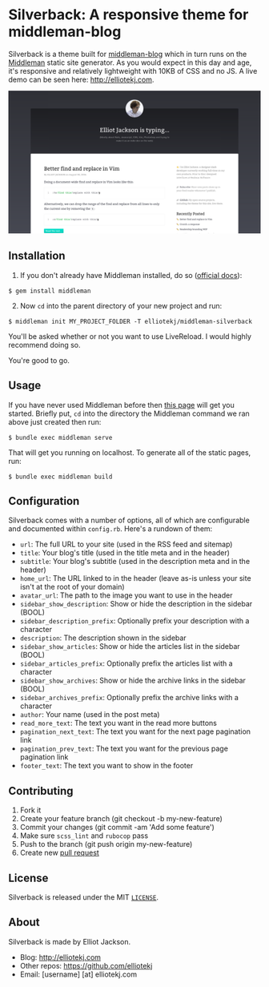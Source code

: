 # Silverback: A responsive theme for middleman-blog

Silverback is a theme built for [middleman-blog][] which in turn runs on the
[Middleman][] static site generator. As you would expect in this day and age, it's
responsive and relatively lightweight with 10KB of CSS and no JS. A live demo
can be seen here: http://elliotekj.com.

![Screenshot][]

## Installation

1. If you don't already have Middleman installed, do so ([official docs][]):

```
$ gem install middleman
```

2. Now `cd` into the parent directory of your new project and run:

```
$ middleman init MY_PROJECT_FOLDER -T elliotekj/middleman-silverback
```

You'll be asked whether or not you want to use LiveReload. I would highly
recommend doing so.

You're good to go.

## Usage

If you have never used Middleman before then [this page][] will get you started.
Briefly put, `cd` into the directory the Middleman command we ran above just created
then run:

```
$ bundle exec middleman serve
```

That will get you running on localhost. To generate all of the static pages,
run:

```
$ bundle exec middleman build
```

## Configuration

Silverback comes with a number of options, all of which are configurable and
documented within `config.rb`. Here's a rundown of them:

- `url`: The full URL to your site (used in the RSS feed and sitemap)
- `title`: Your blog's title (used in the title meta and in the header)
- `subtitle`: Your blog's subtitle (used in the description meta and in the
  header)
- `home_url`: The URL linked to in the header (leave as-is unless your site
  isn't at the root of your domain)
- `avatar_url`: The path to the image you want to use in the header
- `sidebar_show_description`: Show or hide the description in the sidebar (BOOL)
- `sidebar_description_prefix`: Optionally prefix your description with a
  character
- `description`: The description shown in the sidebar
- `sidebar_show_articles`: Show or hide the articles list in the sidebar (BOOL)
- `sidebar_articles_prefix`: Optionally prefix the articles list with a
  character
- `sidebar_show_archives`: Show or hide the archive links in the sidebar (BOOL)
- `sidebar_archives_prefix`: Optionally prefix the archive links with a
  character
- `author`: Your name (used in the post meta)
- `read_more_text`: The text you want in the read more buttons
- `pagination_next_text`: The text you want for the next page pagination link
- `pagination_prev_text`: The text you want for the previous page pagination link
- `footer_text`: The text you want to show in the footer

## Contributing

1. Fork it
2. Create your feature branch (git checkout -b my-new-feature)
3. Commit your changes (git commit -am 'Add some feature')
4. Make sure `scss_lint` and `rubocop` pass
5. Push to the branch (git push origin my-new-feature)
6. Create new [pull request][]

## License

Silverback is released under the MIT [`LICENSE`][].

## About

Silverback is made by Elliot Jackson.

- Blog: http://elliotekj.com
- Other repos: https://github.com/elliotekj
- Email: [username] [at] elliotekj.com

[Screenshot]: https://github.com/elliotekj/middleman-silverback/blob/master/screenshot.png
[Middleman]: https://github.com/middleman/middleman
[middleman-blog]: https://github.com/middleman/middleman-blog
[official docs]: https://middlemanapp.com/basics/install/
[this page]: https://middlemanapp.com/basics/development_cycle/
[pull request]: https://github.com/elliotekj/middleman-silverback/pull/new/master
[`LICENSE`]: https://github.com/elliotekj/middleman-silverback/blob/master/LICENSE
